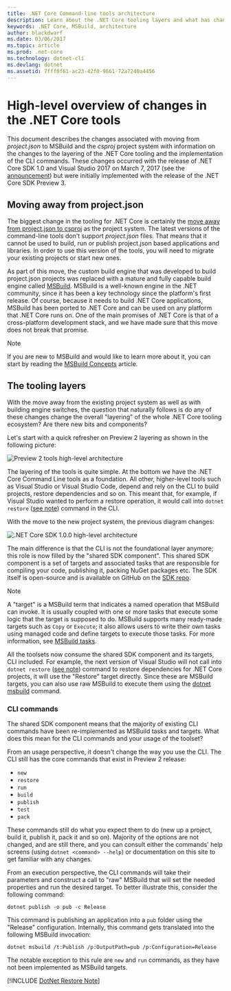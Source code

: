 ```yaml
---
title: .NET Core Command-line tools architecture
description: Learn about the .NET Core tooling layers and what has changed in recent versions.
keywords: .NET Core, MSBuild, architecture
author: blackdwarf
ms.date: 03/06/2017
ms.topic: article
ms.prod: .net-core
ms.technology: dotnet-cli
ms.devlang: dotnet
ms.assetid: 7fff0f61-ac23-42f0-9661-72a7240a4456
---
```


# High-level overview of changes in the .NET Core tools

This document describes the changes associated with moving from *project.json* to MSBuild and the *csproj* project system with information on the changes to the layering of the .NET Core tooling and the implementation of the CLI commands. These changes occurred with the release of .NET Core SDK 1.0 and Visual Studio 2017 on March 7, 2017 (see the [announcement](https://blogs.msdn.microsoft.com/dotnet/2017/03/07/announcing-net-core-tools-1-0/)) but were initially implemented with the release of the .NET Core SDK Preview 3.

## Moving away from project.json
The biggest change in the tooling for .NET Core is certainly the [move away from project.json to csproj](https://blogs.msdn.microsoft.com/dotnet/2016/05/23/changes-to-project-json/) as the project system. The latest versions of the command-line tools don't support *project.json* files. That means that it cannot be used to build, run or publish project.json based applications and libraries. In order to use this version of the tools, you will need to migrate your existing projects or start new ones. 

As part of this move, the custom build engine that was developed to build project.json projects was replaced with a mature and fully capable build engine called [MSBuild](https://github.com/Microsoft/msbuild). MSBuild is a well-known engine in the .NET community, since it has been a key technology since the platform's first release. Of course, because it needs to build .NET Core applications, MSBuild has been ported to .NET Core and can be used on any platform that .NET Core runs on. One of the main promises of .NET Core is that of a cross-platform development stack, and we have made sure that this move does not break that promise.

> [!NOTE]
> If you are new to MSBuild and would like to learn more about it, you can start by reading the [MSBuild Concepts](/visualstudio/msbuild/msbuild-concepts) article. 

## The tooling layers
With the move away from the existing project system as well as with building engine switches, the question that naturally follows is do any of these changes change the overall "layering" of the whole .NET Core tooling ecosystem? Are there new bits and components?

Let's start with a quick refresher on Preview 2 layering as shown in the following picture:

![Preview 2 tools high-level architecture](media/cli-msbuild-architecture/p2-arch.png)

The layering of the tools is quite simple. At the bottom we have the .NET Core Command Line tools as a foundation. All other, higher-level tools such as Visual Studio or Visual Studio Code, depend and rely on the CLI to build projects, restore dependencies and so on. This meant that, for example, if Visual Studio wanted to perform a restore operation, it would call into `dotnet restore` ([see note](#dotnet-restore-note)) command in the CLI. 

With the move to the new project system, the previous diagram changes: 

![.NET Core SDK 1.0.0 high-level architecture](media/cli-msbuild-architecture/p3-arch.png)

The main difference is that the CLI is not the foundational layer anymore; this role is now filled by the "shared SDK component". This shared SDK component is a set of targets and associated tasks that are responsible for compiling your code, publishing it, packing NuGet packages etc. The SDK itself is open-source and is available on GitHub on the [SDK repo](https://github.com/dotnet/sdk). 

> [!NOTE]
> A "target" is a MSBuild term that indicates a named operation that MSBuild can invoke. It is usually coupled with one or more tasks that execute some logic that the target is supposed to do. MSBuild supports many ready-made targets such as `Copy` or `Execute`; it also allows users to write their own tasks using managed code and define targets to execute those tasks. For more information, see [MSBuild tasks](/visualstudio/msbuild/msbuild-tasks). 

All the toolsets now consume the shared SDK component and its targets, CLI included. For example, the next version of Visual Studio will not call into `dotnet restore` ([see note](#dotnet-restore-note)) command to restore dependencies for .NET Core projects, it will use the "Restore" target directly. Since these are MSBuild targets, you can also use raw MSBuild to execute them using the [dotnet msbuild](dotnet-msbuild.md) command. 

### CLI commands
The shared SDK component means that the majority of existing CLI commands have been re-implemented as MSBuild tasks and targets. What does this mean for the CLI commands and your usage of the toolset? 

From an usage perspective, it doesn't change the way you use the CLI. The CLI still has the core commands that exist in Preview 2 release:

* `new`
* `restore`
* `run` 
* `build`
* `publish`
* `test`
* `pack` 

These commands still do what you expect them to do (new up a project, build it, publish it, pack it and so on). Majority of the options are not changed, and are still there, and you can consult either the commands' help screens (using `dotnet <command> --help`) or documentation on this site to get familiar with any changes. 

From an execution perspective, the CLI commands will take their parameters and construct a call to "raw" MSBuild that will set the needed properties and run the desired target. To better illustrate this, consider the following command: 

   `dotnet publish -o pub -c Release`

This command is publishing an application into a `pub` folder using the "Release" configuration. Internally, this command gets translated into the following MSBuild invocation: 

   `dotnet msbuild /t:Publish /p:OutputPath=pub /p:Configuration=Release`

The notable exception to this rule are `new` and `run` commands, as they have not been implemented as MSBuild targets.

<a name="dotnet-restore-note"></a>
[!INCLUDE [DotNet Restore Note](~/includes/dotnet-restore-note.md)]

